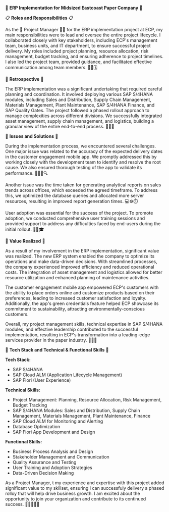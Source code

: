 🚀 **ERP Implementation for Midsized Eastcoast Paper Company** 🚀

📋 **Roles and Responsibilities** 📋

As the 🎯 Project Manager 👨‍💼 for the ERP implementation project at ECP, my main responsibilities were to lead and oversee the entire project lifecycle. I collaborated closely with key stakeholders, including ECP's management team, business units, and IT department, to ensure successful project delivery. My roles included project planning, resource allocation, risk management, budget tracking, and ensuring adherence to project timelines. I also led the project team, provided guidance, and facilitated effective communication among team members. 💼💬🗓️

📅 **Retrospective** 📅

The ERP implementation was a significant undertaking that required careful planning and coordination. It involved deploying various SAP S/4HANA modules, including Sales and Distribution, Supply Chain Management, Materials Management, Plant Maintenance, SAP S/4HANA Finance, and SAP Quality Gates. The project followed a phased rollout approach to manage complexities across different divisions. We successfully integrated asset management, supply chain management, and logistics, building a granular view of the entire end-to-end process. 🔄🚀💼

🚧 **Issues and Solutions** 🚧

During the implementation process, we encountered several challenges. One major issue was related to the accuracy of the expected delivery dates in the customer engagement mobile app. We promptly addressed this by working closely with the development team to identify and resolve the root cause. We also ensured thorough testing of the app to validate its performance. 📱🕵️‍♂️🔍

Another issue was the time taken for generating analytical reports on sales trends across offices, which exceeded the agreed timeframe. To address this, we optimized the database queries and allocated more server resources, resulting in improved report generation times. 💻⚙️⏱️

User adoption was essential for the success of the project. To promote adoption, we conducted comprehensive user training sessions and provided support to address any difficulties faced by end-users during the initial rollout. 🚀👥🎓

💎 **Value Realized** 💎

As a result of my involvement in the ERP implementation, significant value was realized. The new ERP system enabled the company to optimize its operations and make data-driven decisions. With streamlined processes, the company experienced improved efficiency and reduced operational costs. The integration of asset management and logistics allowed for better resource utilization and enhanced planning of maintenance activities.

The customer engagement mobile app empowered ECP's customers with the ability to place orders online and customize products based on their preferences, leading to increased customer satisfaction and loyalty. Additionally, the app's green credentials feature helped ECP showcase its commitment to sustainability, attracting environmentally-conscious customers.

Overall, my project management skills, technical expertise in SAP S/4HANA modules, and effective leadership contributed to the successful implementation, resulting in ECP's transformation into a leading-edge services provider in the paper industry. 🌟🎉💼

🔧 **Tech Stack and Technical & Functional Skills** 🔧

**Tech Stack:**
- SAP S/4HANA
- SAP Cloud ALM (Application Lifecycle Management)
- SAP Fiori (User Experience)

**Technical Skills:**
- Project Management: Planning, Resource Allocation, Risk Management, Budget Tracking
- SAP S/4HANA Modules: Sales and Distribution, Supply Chain Management, Materials Management, Plant Maintenance, Finance
- SAP Cloud ALM for Monitoring and Alerting
- Database Optimization
- SAP Fiori App Development and Design

**Functional Skills:**
- Business Process Analysis and Design
- Stakeholder Management and Communication
- Quality Assurance and Testing
- User Training and Adoption Strategies
- Data-Driven Decision Making

As a Project Manager, t my experience and expertise with this project added significant value to my skillset, ensuring I can successfuly delivery a phased rolloy that will help drive business growth. I am excited about the opportunity to join your organization and contribute to its continued success. 🤝👩‍💼👨‍💼
